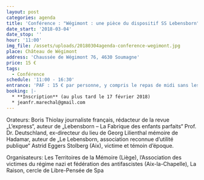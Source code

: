 ```yaml
---
layout: post
categories: agenda
title: 'Conférence : "Wégimont : une pièce du dispositif SS Lebensborn"'
date_start: '2018-03-04'
date_stop: ''
hour: '11:00'
img_file: /assets/uploads/20180304agenda-conference-wegimont.jpg
place: Château de Wégimont
address: 'Chaussée de Wégimont 76, 4630 Soumagne'
price: 15 €
tags:
  - Conférence
schedule: '11:00 - 16:30'
entrance: 'PAF : 15 € par personne, y compris le repas de midi sans les boissons'
booking: |-
  * **Inscription** (au plus tard le 17 février 2018)
  * jeanfr.marechal@gmail.com
---
```

Orateurs: Boris Thiolay journaliste français, rédacteur de la revue „L‘express“, auteur de „Lebensborn – La Fabrique des enfants parfaits“ Prof. Dr. Deutschland, ex-directeur du lieu de Georg Lilienthal mémoire de Hadamar, auteur de „Le Lebensborn, association reconnue d’utilité publique“ Astrid Eggers Stolberg (Aix), victime et témoin d’époque. 

Organisateurs: Les Territoires de la Mémoire (Liège), l’Association des victimes du régime nazi et fédération des antifascistes (Aix-la-Chapelle), La Raison, cercle de Libre-Pensée de Spa
